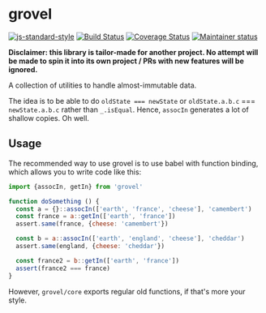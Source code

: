 # grovel

[![js-standard-style](https://img.shields.io/badge/code%20style-standard-brightgreen.svg)](http://standardjs.com/)
[![Build Status](https://travis-ci.org/fasterthanlime/grovel.svg?branch=master)](https://travis-ci.org/fasterthanlime/grovel)
[![Coverage Status](https://coveralls.io/repos/github/fasterthanlime/grovel/badge.svg?branch=master)](https://coveralls.io/github/fasterthanlime/grovel?branch=master)
[![Maintainer status](https://img.shields.io/badge/maintained%3F-no!-red.svg?style=flat)](https://twitter.com/fasterthanlime/status/706856384835485696)

**Disclaimer: this library is tailor-made for another project. No attempt will be made
to spin it into its own project / PRs with new features will be ignored.**

A collection of utilities to handle almost-immutable data.

The idea is to be able to do `oldState === newState` or `oldState.a.b.c` ===
`newState.a.b.c` rather than `_.isEqual`. Hence, `assocIn` generates a lot of
shallow copies. Oh well.

## Usage

The recommended way to use grovel is to use babel with function binding,
which allows you to write code like this:

```javascript
import {assocIn, getIn} from 'grovel'

function doSomething () {
  const a = {}::assocIn(['earth', 'france', 'cheese'], 'camembert')
  const france = a::getIn(['earth', 'france'])
  assert.same(france, {cheese: 'camembert'})

  const b = a::assocIn(['earth', 'england', 'cheese'], 'cheddar')
  assert.same(england, {cheese: 'cheddar'})

  const france2 = b::getIn(['earth', 'france'])
  assert(france2 === france)
}
```

However, `grovel/core` exports regular old functions, if that's more your style.
